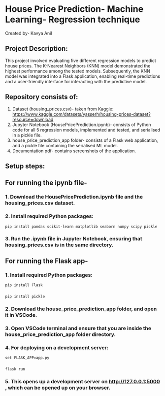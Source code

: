 # House Price Prediction- Machine Learning- Regression technique
Created by- Kavya Anil
## Project Description:
This project involved evaluating five different regression models to predict house prices. The K-Nearest Neighbors (KNN) model demonstrated the highest performance among the tested models. Subsequently, the KNN model was integrated into a Flask application, enabling real-time predictions and a user-friendly interface for interacting with the predictive model.

## Repository consists of:
1. Dataset (housing_prices.csv)- taken from Kaggle: https://www.kaggle.com/datasets/yasserh/housing-prices-dataset?resource=download
2. Jupyter Notebook (HousePricePrediction.ipynb)- consists of Python code for all 5 regression models, implemented and tested, and serialised in a pickle file.
3. house_price_prediction_app folder- consists of a Flask web application, and a pickle file containing the serialised ML model.
4. Documentation pdf- contains screenshots of the application.

## Setup steps:

## For running the ipynb file-
### 1. Download the HousePricePrediction.ipynb file and the housing_prices.csv dataset.
### 2. Install required Python packages:
    pip install pandas scikit-learn matplotlib seaborn numpy scipy pickle
### 3. Run the .ipynb file in Jupyter Notebook, ensuring that housing_prices.csv is in the same directory.

## For running the Flask app-
### 1. Install required Python packages:
    pip install Flask
###
    pip install pickle
### 2. Download the house_price_prediction_app folder, and open it in VSCode.
### 3. Open VSCode terminal and ensure that you are inside the house_price_prediction_app folder directory.
### 4. For deploying on a development server:
    set FLASK_APP=app.py
###    
    flask run
### 5. This opens up a development server on http://127.0.0.1:5000 , which can be opened up on your browser.

